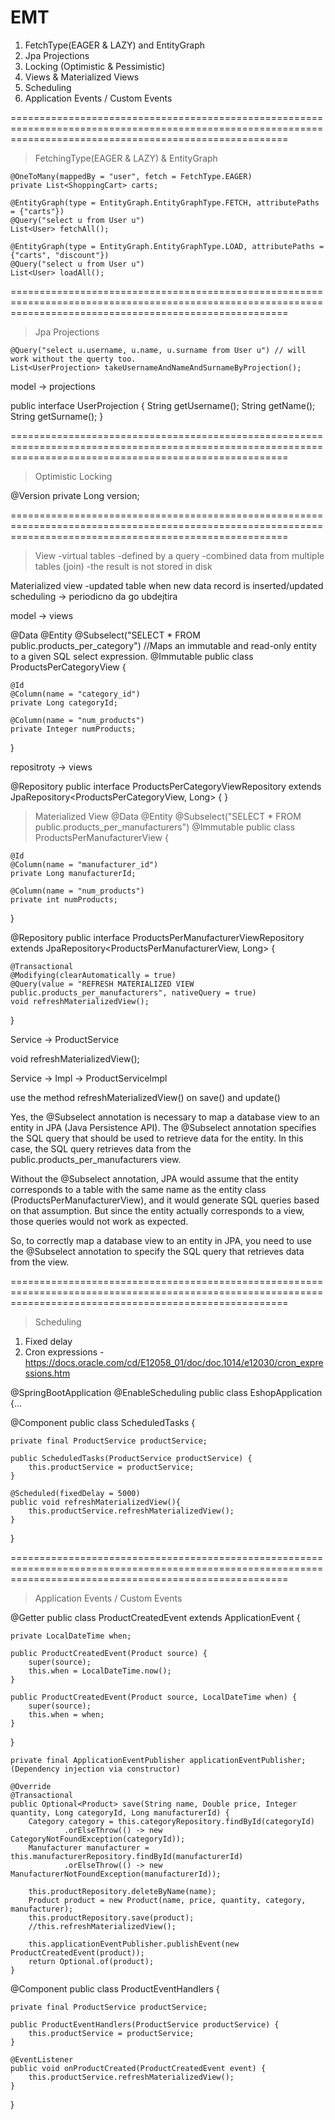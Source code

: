 # EMT


1. FetchType(EAGER & LAZY) and EntityGraph
2. Jpa Projections
3. Locking (Optimistic & Pessimistic)
4. Views & Materialized Views
5. Scheduling
6. Application Events / Custom Events

============================================================================================================================================================
> FetchingType(EAGER & LAZY) & EntityGraph

    @OneToMany(mappedBy = "user", fetch = FetchType.EAGER)
    private List<ShoppingCart> carts;

    @EntityGraph(type = EntityGraph.EntityGraphType.FETCH, attributePaths = {"carts"})
    @Query("select u from User u")
    List<User> fetchAll();

    @EntityGraph(type = EntityGraph.EntityGraphType.LOAD, attributePaths = {"carts", "discount"})
    @Query("select u from User u")
    List<User> loadAll();

============================================================================================================================================================
> Jpa Projections

    @Query("select u.username, u.name, u.surname from User u") // will work without the querty too.
    List<UserProjection> takeUsernameAndNameAndSurnameByProjection();


model -> projections

public interface UserProjection {
    String getUsername();
    String getName();
    String getSurname();
}

============================================================================================================================================================
> Optimistic Locking

@Version
private Long version;

============================================================================================================================================================
> View
-virtual tables
-defined by a query
-combined data from multiple tables (join)
-the result is not stored in disk

Materialized view
-updated table when new data record is inserted/updated
scheduling -> periodicno da go ubdejtira

model -> views

@Data
@Entity
@Subselect("SELECT * FROM public.products_per_category") //Maps an immutable and read-only entity to a given SQL select expression.
@Immutable
public class ProductsPerCategoryView {

    @Id
    @Column(name = "category_id")
    private Long categoryId;

    @Column(name = "num_products")
    private Integer numProducts;
}

repositroty -> views

@Repository
public interface ProductsPerCategoryViewRepository extends JpaRepository<ProductsPerCategoryView, Long> {
}


> Materialized View
@Data
@Entity
@Subselect("SELECT * FROM public.products_per_manufacturers")
@Immutable
public class ProductsPerManufacturerView {

    @Id
    @Column(name = "manufacturer_id")
    private Long manufacturerId;

    @Column(name = "num_products")
    private int numProducts;
}

@Repository
public interface ProductsPerManufacturerViewRepository extends JpaRepository<ProductsPerManufacturerView, Long> {

    @Transactional
    @Modifying(clearAutomatically = true)
    @Query(value = "REFRESH MATERIALIZED VIEW public.products_per_manufacturers", nativeQuery = true)
    void refreshMaterializedView();
}

Service -> ProductService

void refreshMaterializedView();

Service -> Impl -> ProductServiceImpl

use the method refreshMaterializedView() on save() and update()

Yes, the @Subselect annotation is necessary to map a database view to an entity in JPA (Java Persistence API). The @Subselect annotation specifies the SQL query that should be used to retrieve data for the entity. In this case, the SQL query retrieves data from the public.products_per_manufacturers view.

Without the @Subselect annotation, JPA would assume that the entity corresponds to a table with the same name as the entity class (ProductsPerManufacturerView), and it would generate SQL queries based on that assumption. But since the entity actually corresponds to a view, those queries would not work as expected.

So, to correctly map a database view to an entity in JPA, you need to use the @Subselect annotation to specify the SQL query that retrieves data from the view.


============================================================================================================================================================
> Scheduling
1. Fixed delay
2. Cron expressions - https://docs.oracle.com/cd/E12058_01/doc/doc.1014/e12030/cron_expressions.htm

@SpringBootApplication
@EnableScheduling
public class EshopApplication {...


@Component
public class ScheduledTasks {

    private final ProductService productService;

    public ScheduledTasks(ProductService productService) {
        this.productService = productService;
    }

    @Scheduled(fixedDelay = 5000)
    public void refreshMaterializedView(){
        this.productService.refreshMaterializedView();
    }

}

============================================================================================================================================================
> Application Events / Custom Events

@Getter
public class ProductCreatedEvent extends ApplicationEvent {

    private LocalDateTime when;

    public ProductCreatedEvent(Product source) {
        super(source);
        this.when = LocalDateTime.now();
    }

    public ProductCreatedEvent(Product source, LocalDateTime when) {
        super(source);
        this.when = when;
    }
}



    private final ApplicationEventPublisher applicationEventPublisher;  (Dependency injection via constructor)

    @Override
    @Transactional
    public Optional<Product> save(String name, Double price, Integer quantity, Long categoryId, Long manufacturerId) {
        Category category = this.categoryRepository.findById(categoryId)
                .orElseThrow(() -> new CategoryNotFoundException(categoryId));
        Manufacturer manufacturer = this.manufacturerRepository.findById(manufacturerId)
                .orElseThrow(() -> new ManufacturerNotFoundException(manufacturerId));

        this.productRepository.deleteByName(name);
        Product product = new Product(name, price, quantity, category, manufacturer);
        this.productRepository.save(product);
        //this.refreshMaterializedView();

        this.applicationEventPublisher.publishEvent(new ProductCreatedEvent(product));
        return Optional.of(product);
    }


@Component
public class ProductEventHandlers {

    private final ProductService productService;

    public ProductEventHandlers(ProductService productService) {
        this.productService = productService;
    }

    @EventListener
    public void onProductCreated(ProductCreatedEvent event) {
        this.productService.refreshMaterializedView();
    }
}
